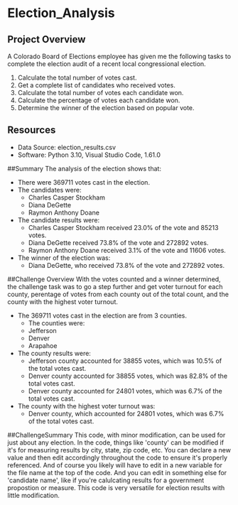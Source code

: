 # Election_Analysis

## Project Overview
A Colorado Board of Elections employee has given me the following tasks to complete the election audit of a recent local congressional election.

1. Calculate the total number of votes cast. 
2. Get a complete list of candidates who received votes. 
3. Calculate the total number of votes each candidate won. 
4. Calculate the percentage of votes each candidate won. 
5. Determine the winner of the election based on popular vote.

## Resources
- Data Source: election_results.csv
- Software: Python 3.10, Visual Studio Code, 1.61.0

##Summary 
The analysis of the election shows that:
- There were 369711 votes cast in the election.
- The candidates were:
    - Charles Casper Stockham
    - Diana DeGette
    - Raymon Anthony Doane
- The candidate results were:
    - Charles Casper Stockham received 23.0% of the vote and 85213 votes.
    - Diana DeGette received 73.8% of the vote and 272892 votes. 
    - Raymon Anthony Doane received 3.1% of the vote and 11606 votes.
- The winner of the election was:
    - Diana DeGette, who received 73.8% of the vote and 272892 votes.

##Challenge Overview
With the votes counted and a winner determined, the challenge task was to go a step further and get voter turnout for each county, perentage of votes from each county out of the total count, and the county with the highest voter turnout. 
- The 369711 votes cast in the election are from 3 counties.
   - The counties were:
    - Jefferson
    - Denver
    - Arapahoe
- The county results were:
    - Jefferson county accounted for 38855 votes, which was 10.5% of the total votes cast.
    - Denver county accounted for 38855 votes, which was 82.8% of the total votes cast.
    - Denver county accounted for 24801 votes, which was 6.7% of the total votes cast.
- The county with the highest voter turnout was:     
    - Denver county, which accounted for 24801 votes, which was 6.7% of the total votes cast.

##ChallengeSummary
This code, with minor modification, can be used for just about any election. In the code, things like 'county' can be modified if it's for measuring results by city, state, zip code, etc. You can declare a new value and then edit accordingly throughout the code to ensure it's properly referenced. And of course you likely will have to edit in a new variable for the file name at the top of the code. And you can edit in something else for 'candidate name', like if you're calulcating results for a government propostion or measure. This code is very versatile for election results with little modification. 


